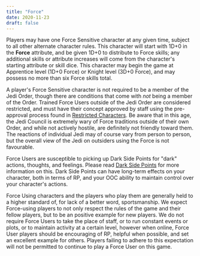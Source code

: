 ```yaml
---
title: "Force"
date: 2020-11-23
draft: false
---
```


Players may have one Force Sensitive character at any given time, subject to all other alternate character rules. This character will start with 1D+0 in the **Force** attribute, and be given 1D+0 to distribute to Force skills; any additional skills or attribute increases will come from the character's starting attribute or skill dice. This character may begin the game at Apprentice level (1D+0 Force) or Knight level (3D+0 Force), and may possess no more than six Force skills total.

A player's Force Sensitive character is not required to be a member of the Jedi Order, though there are conditions that come with _not_ being a member of the Order. Trained Force Users outside of the Jedi Order are considered restricted, and must have their concept approved by staff using the pre-approval process found in [Restricted Characters](/theme/characters/restricted). Be aware that in this age, the Jedi Council is extremely wary of Force traditions outside of their own Order, and while not actively hostile, are definitely not friendly toward them. The reactions of individual Jedi may of course vary from person to person, but the overall view of the Jedi on outsiders using the Force is not favourable.

Force Users are susceptible to picking up Dark Side Points for "dark" actions, thoughts, and feelings. Please read [Dark Side Points](/systems/chargen/force/dark-side-points) for more information on this. Dark Side Points can have long-term effects on your character, both in terms of RP, and your OOC ability to maintain control over your character's actions.

Force Using characters and the players who play them are generally held to a higher standard of, for lack of a better word, sportsmanship. We expect Force-using players to not only respect the rules of the game and their fellow players, but to be an positive example for new players. We do not require Force Users to take the place of staff, or to run constant events or plots, or to maintain activity at a certain level, however when online, Force User players should be encouraging of RP, helpful when possible, and set an excellent example for others. Players failing to adhere to this expectation will not be permitted to continue to play a Force User on this game.
